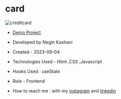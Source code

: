 # card
![creditcard](https://github.com/NeginKashani/card/assets/109550062/50527f44-86dd-4ebc-980a-958b4134d348)

- [Demo Project]()

- Developed by Negin Kashani

- Created - 2023-09-04

- Technologies Used - Html ,CSS ,Javascript

- Hooks Used : useState 

- Role - Frontend

- How to reach me : with my [instagram](https://instagram.com/negin_kashweb?igshid=NTc4MTIwNjQ2YQ==
) and [linkedin](https://www.linkedin.com/in/negin-kashani-567840b8)
